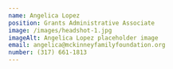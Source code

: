 ```yaml
---
name: Angelica Lopez
position: Grants Administrative Associate
image: /images/headshot-1.jpg
imageAlt: Angelica Lopez placeholder image
email: angelica@mckinneyfamilyfoundation.org
number: (317) 661-1813
---
```

